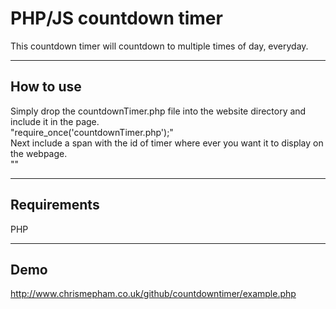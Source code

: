 <h1>PHP/JS countdown timer</h1>
This countdown timer will countdown to multiple times of day, everyday.
<hr>
<h2>How to use</h2>
Simply drop the countdownTimer.php file into the website directory and include it in the page.<br />
"require_once('countdownTimer.php');"<br />
Next include a span with the id of timer where ever you want it to display on the webpage.<br />
"<span id="timer"></span>"
<hr>
<h2>Requirements</h2>
PHP
<hr>
<h2>Demo</h2>
<a href="http://www.chrismepham.co.uk/github/countdowntimer/example.php">http://www.chrismepham.co.uk/github/countdowntimer/example.php</a>
<br />